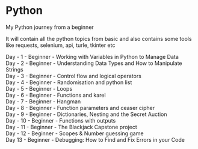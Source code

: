 # Python
My Python journey from a beginner 

It will contain all the python topics from basic and also contains some tools like requests, selenium, api, turle, tkinter etc

Day - 1 - Beginner - Working with Variables in Python to Manage Data <br>
Day - 2 - Beginner - Understanding Data Types and How to Manipulate Strings<br>
Day - 3 - Beginner - Control flow and logical operators<br>
Day - 4 - Beginner - Randomisation and python list<br>
Day - 5 - Beginner - Loops<br>
Day - 6 - Beginner - Functions and karel<br>
Day - 7 - Beginner - Hangman<br>
Day - 8 - Beginner - Function parameters and ceaser cipher<br>
Day - 9 - Beginner - Dictionaries, Nesting and the Secret Auction<br>
Day - 10 - Beginner - Functions with outputs<br>
Day - 11 - Beginner - The Blackjack Capstone project<br>
Day - 12 - Beginner - Scopes & Number guessing game<br>
Day 13 - Beginner - Debugging: How to Find and Fix Errors in your Code<br>
